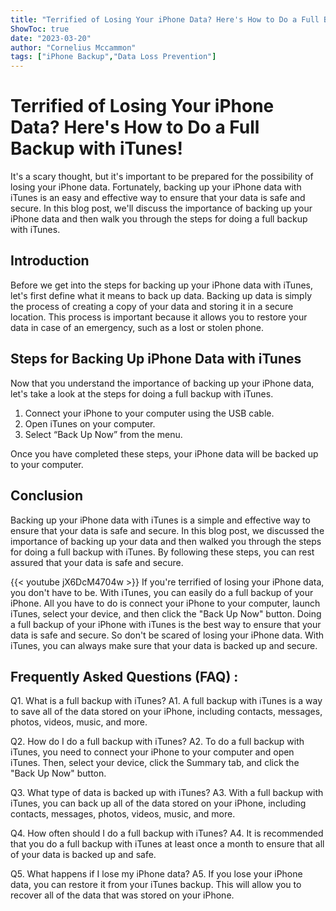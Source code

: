 ```yaml
---
title: "Terrified of Losing Your iPhone Data? Here's How to Do a Full Backup with iTunes!"
ShowToc: true 
date: "2023-03-20"
author: "Cornelius Mccammon" 
tags: ["iPhone Backup","Data Loss Prevention"]
---
```

# Terrified of Losing Your iPhone Data? Here's How to Do a Full Backup with iTunes!

It's a scary thought, but it's important to be prepared for the possibility of losing your iPhone data. Fortunately, backing up your iPhone data with iTunes is an easy and effective way to ensure that your data is safe and secure. In this blog post, we'll discuss the importance of backing up your iPhone data and then walk you through the steps for doing a full backup with iTunes. 

## Introduction

Before we get into the steps for backing up your iPhone data with iTunes, let's first define what it means to back up data. Backing up data is simply the process of creating a copy of your data and storing it in a secure location. This process is important because it allows you to restore your data in case of an emergency, such as a lost or stolen phone. 

## Steps for Backing Up iPhone Data with iTunes

Now that you understand the importance of backing up your iPhone data, let's take a look at the steps for doing a full backup with iTunes. 

1. Connect your iPhone to your computer using the USB cable. 
2. Open iTunes on your computer. 
3. Select “Back Up Now” from the menu. 

Once you have completed these steps, your iPhone data will be backed up to your computer. 

## Conclusion

Backing up your iPhone data with iTunes is a simple and effective way to ensure that your data is safe and secure. In this blog post, we discussed the importance of backing up your data and then walked you through the steps for doing a full backup with iTunes. By following these steps, you can rest assured that your data is safe and secure.

{{< youtube jX6DcM4704w >}} 
If you're terrified of losing your iPhone data, you don't have to be. With iTunes, you can easily do a full backup of your iPhone. All you have to do is connect your iPhone to your computer, launch iTunes, select your device, and then click the "Back Up Now" button. Doing a full backup of your iPhone with iTunes is the best way to ensure that your data is safe and secure. So don't be scared of losing your iPhone data. With iTunes, you can always make sure that your data is backed up and secure.

## Frequently Asked Questions (FAQ) :
Q1. What is a full backup with iTunes?
A1. A full backup with iTunes is a way to save all of the data stored on your iPhone, including contacts, messages, photos, videos, music, and more. 

Q2. How do I do a full backup with iTunes?
A2. To do a full backup with iTunes, you need to connect your iPhone to your computer and open iTunes. Then, select your device, click the Summary tab, and click the "Back Up Now" button. 

Q3. What type of data is backed up with iTunes?
A3. With a full backup with iTunes, you can back up all of the data stored on your iPhone, including contacts, messages, photos, videos, music, and more. 

Q4. How often should I do a full backup with iTunes?
A4. It is recommended that you do a full backup with iTunes at least once a month to ensure that all of your data is backed up and safe. 

Q5. What happens if I lose my iPhone data?
A5. If you lose your iPhone data, you can restore it from your iTunes backup. This will allow you to recover all of the data that was stored on your iPhone.


